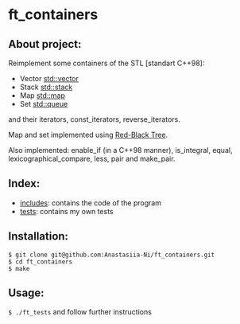 # ft_containers

## About project:
Reimplement some containers of the STL [standart C++98]:
- Vector [std::vector](https://en.cppreference.com/w/cpp/container/vector)
- Stack [std::stack](https://en.cppreference.com/w/cpp/container/stack)
- Map [std::map](https://en.cppreference.com/w/cpp/container/map)
- Set [std::queue](https://en.cppreference.com/w/cpp/container/set)

and their iterators, const_iterators, reverse_iterators.

Map and set implemented using [Red-Black Tree](https://en.wikipedia.org/wiki/Red%E2%80%93black_tree).

Also implemented: enable_if (in a C++98 manner), is_integral, equal, lexicographical_compare, less, pair and make_pair.

## Index:
- [includes](https://github.com/Anastasiia-Ni/ft_containers/tree/main/includes): contains the code of the program 
- [tests](https://github.com/Anastasiia-Ni/ft_containers/tree/main/tests): contains my own tests

## Installation:
```
$ git clone git@github.com:Anastasiia-Ni/ft_containers.git
$ cd ft_containers
$ make
```
## Usage:
`$ ./ft_tests` 
and follow further instructions
